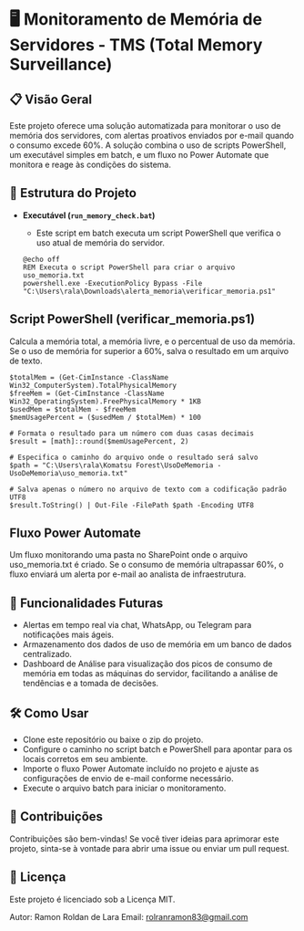 # 🖥️ Monitoramento de Memória de Servidores - TMS (Total Memory Surveillance)

## 📋 Visão Geral

Este projeto oferece uma solução automatizada para monitorar o uso de memória dos servidores, com alertas proativos enviados por e-mail quando o consumo excede 60%. A solução combina o uso de scripts PowerShell, um executável simples em batch, e um fluxo no Power Automate que monitora e reage às condições do sistema.

## 📁 Estrutura do Projeto

- **Executável (`run_memory_check.bat`)**
  - Este script em batch executa um script PowerShell que verifica o uso atual de memória do servidor.
  
  ```batch
  @echo off
  REM Executa o script PowerShell para criar o arquivo uso_memoria.txt
  powershell.exe -ExecutionPolicy Bypass -File "C:\Users\rala\Downloads\alerta_memoria\verificar_memoria.ps1"
  ```

 ## Script PowerShell (verificar_memoria.ps1)

Calcula a memória total, a memória livre, e o percentual de uso da memória. Se o uso de memória for superior a 60%, salva o resultado em um arquivo de texto.

```batch
$totalMem = (Get-CimInstance -ClassName Win32_ComputerSystem).TotalPhysicalMemory
$freeMem = (Get-CimInstance -ClassName Win32_OperatingSystem).FreePhysicalMemory * 1KB
$usedMem = $totalMem - $freeMem
$memUsagePercent = ($usedMem / $totalMem) * 100

# Formata o resultado para um número com duas casas decimais
$result = [math]::round($memUsagePercent, 2)

# Especifica o caminho do arquivo onde o resultado será salvo
$path = "C:\Users\rala\Komatsu Forest\UsoDeMemoria - UsoDeMemoria\uso_memoria.txt"

# Salva apenas o número no arquivo de texto com a codificação padrão UTF8
$result.ToString() | Out-File -FilePath $path -Encoding UTF8
```
## Fluxo Power Automate

Um fluxo monitorando uma pasta no SharePoint onde o arquivo uso_memoria.txt é criado. Se o consumo de memória ultrapassar 60%, o fluxo enviará um alerta por e-mail ao analista de infraestrutura.

## 🚀 Funcionalidades Futuras
- Alertas em tempo real via chat, WhatsApp, ou Telegram para notificações mais ágeis.
- Armazenamento dos dados de uso de memória em um banco de dados centralizado.
- Dashboard de Análise para visualização dos picos de consumo de memória em todas as máquinas do servidor, facilitando a análise de tendências e a tomada de decisões.


## 🛠️ Como Usar
- Clone este repositório ou baixe o zip do projeto.
- Configure o caminho no script batch e PowerShell para apontar para os locais corretos em seu ambiente.
- Importe o fluxo Power Automate incluído no projeto e ajuste as configurações de envio de e-mail conforme necessário.
- Execute o arquivo batch para iniciar o monitoramento.


## 🤝 Contribuições
Contribuições são bem-vindas! Se você tiver ideias para aprimorar este projeto, sinta-se à vontade para abrir uma issue ou enviar um pull request.

## 📄 Licença
Este projeto é licenciado sob a Licença MIT.

Autor: Ramon Roldan de Lara
Email: rolranramon83@gmail.com